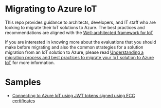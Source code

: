 # Migrating to Azure IoT

This repo provides guidance to architects, developers, and IT staff who are looking to migrate their IoT solutions to Azure. The best practices and recommendations are aligned with the [Well-architected framework for IoT](https://techcommunity.microsoft.com/t5/azure-architecture-blog/introducing-azure-well-architected-framework-for-internet-of/ba-p/3288539)

If you are interested in knowing more about the evaluations that you should make before migrating and also the common strategies for a solution migration from an IoT solution to Azure, please read [Understanding a migration process and best practices to migrate your IoT solution to Azure IoT]() for more information.


# Samples

- [Connecting to Azure IoT using JWT tokens signed using ECC certificates](./ecc-jwt/README.md)
